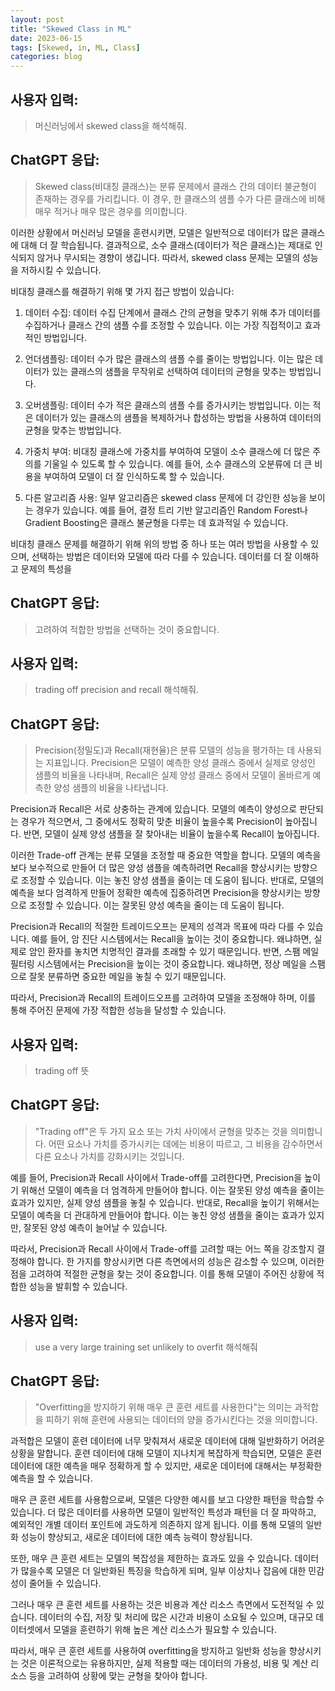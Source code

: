 ```yaml
---
layout: post
title: "Skewed Class in ML"
date: 2023-06-15
tags: [Skewed, in, ML, Class]
categories: blog
---
```


## 사용자 입력:
> 머신러닝에서 skewed class을 해석해줘.

## ChatGPT 응답:
> Skewed class(비대칭 클래스)는 분류 문제에서 클래스 간의 데이터 불균형이 존재하는 경우를 가리킵니다. 이 경우, 한 클래스의 샘플 수가 다른 클래스에 비해 매우 적거나 매우 많은 경우를 의미합니다.

이러한 상황에서 머신러닝 모델을 훈련시키면, 모델은 일반적으로 데이터가 많은 클래스에 대해 더 잘 학습됩니다. 결과적으로, 소수 클래스(데이터가 적은 클래스)는 제대로 인식되지 않거나 무시되는 경향이 생깁니다. 따라서, skewed class 문제는 모델의 성능을 저하시킬 수 있습니다.

비대칭 클래스를 해결하기 위해 몇 가지 접근 방법이 있습니다:

1. 데이터 수집: 데이터 수집 단계에서 클래스 간의 균형을 맞추기 위해 추가 데이터를 수집하거나 클래스 간의 샘플 수를 조정할 수 있습니다. 이는 가장 직접적이고 효과적인 방법입니다.

2. 언더샘플링: 데이터 수가 많은 클래스의 샘플 수를 줄이는 방법입니다. 이는 많은 데이터가 있는 클래스의 샘플을 무작위로 선택하여 데이터의 균형을 맞추는 방법입니다.

3. 오버샘플링: 데이터 수가 적은 클래스의 샘플 수를 증가시키는 방법입니다. 이는 적은 데이터가 있는 클래스의 샘플을 복제하거나 합성하는 방법을 사용하여 데이터의 균형을 맞추는 방법입니다.

4. 가중치 부여: 비대칭 클래스에 가중치를 부여하여 모델이 소수 클래스에 더 많은 주의를 기울일 수 있도록 할 수 있습니다. 예를 들어, 소수 클래스의 오분류에 더 큰 비용을 부여하여 모델이 더 잘 인식하도록 할 수 있습니다.

5. 다른 알고리즘 사용: 일부 알고리즘은 skewed class 문제에 더 강인한 성능을 보이는 경우가 있습니다. 예를 들어, 결정 트리 기반 알고리즘인 Random Forest나 Gradient Boosting은 클래스 불균형을 다루는 데 효과적일 수 있습니다.

비대칭 클래스 문제를 해결하기 위해 위의 방법 중 하나 또는 여러 방법을 사용할 수 있으며, 선택하는 방법은 데이터와 모델에 따라 다를 수 있습니다. 데이터를 더 잘 이해하고 문제의 특성을

## ChatGPT 응답:
>  고려하여 적합한 방법을 선택하는 것이 중요합니다.

## 사용자 입력:
> trading off precision and recall 해석해줘.

## ChatGPT 응답:
> Precision(정밀도)과 Recall(재현율)은 분류 모델의 성능을 평가하는 데 사용되는 지표입니다. Precision은 모델이 예측한 양성 클래스 중에서 실제로 양성인 샘플의 비율을 나타내며, Recall은 실제 양성 클래스 중에서 모델이 올바르게 예측한 양성 샘플의 비율을 나타냅니다.

Precision과 Recall은 서로 상충하는 관계에 있습니다. 모델의 예측이 양성으로 판단되는 경우가 적으면서, 그 중에서도 정확히 맞춘 비율이 높을수록 Precision이 높아집니다. 반면, 모델이 실제 양성 샘플을 잘 찾아내는 비율이 높을수록 Recall이 높아집니다.

이러한 Trade-off 관계는 분류 모델을 조정할 때 중요한 역할을 합니다. 모델의 예측을 보다 보수적으로 만들어 더 많은 양성 샘플을 예측하려면 Recall을 향상시키는 방향으로 조정할 수 있습니다. 이는 놓친 양성 샘플을 줄이는 데 도움이 됩니다. 반대로, 모델의 예측을 보다 엄격하게 만들어 정확한 예측에 집중하려면 Precision을 향상시키는 방향으로 조정할 수 있습니다. 이는 잘못된 양성 예측을 줄이는 데 도움이 됩니다.

Precision과 Recall의 적절한 트레이드오프는 문제의 성격과 목표에 따라 다를 수 있습니다. 예를 들어, 암 진단 시스템에서는 Recall을 높이는 것이 중요합니다. 왜냐하면, 실제로 암인 환자를 놓치면 치명적인 결과를 초래할 수 있기 때문입니다. 반면, 스팸 메일 필터링 시스템에서는 Precision을 높이는 것이 중요합니다. 왜냐하면, 정상 메일을 스팸으로 잘못 분류하면 중요한 메일을 놓칠 수 있기 때문입니다.

따라서, Precision과 Recall의 트레이드오프를 고려하여 모델을 조정해야 하며, 이를 통해 주어진 문제에 가장 적합한 성능을 달성할 수 있습니다.

## 사용자 입력:
> trading off 뜻

## ChatGPT 응답:
> "Trading off"은 두 가지 요소 또는 가치 사이에서 균형을 맞추는 것을 의미합니다. 어떤 요소나 가치를 증가시키는 데에는 비용이 따르고, 그 비용을 감수하면서 다른 요소나 가치를 강화시키는 것입니다.

예를 들어, Precision과 Recall 사이에서 Trade-off를 고려한다면, Precision을 높이기 위해선 모델이 예측을 더 엄격하게 만들어야 합니다. 이는 잘못된 양성 예측을 줄이는 효과가 있지만, 실제 양성 샘플을 놓칠 수 있습니다. 반대로, Recall을 높이기 위해서는 모델이 예측을 더 관대하게 만들어야 합니다. 이는 놓친 양성 샘플을 줄이는 효과가 있지만, 잘못된 양성 예측이 늘어날 수 있습니다.

따라서, Precision과 Recall 사이에서 Trade-off를 고려할 때는 어느 쪽을 강조할지 결정해야 합니다. 한 가지를 향상시키면 다른 측면에서의 성능은 감소할 수 있으며, 이러한 점을 고려하여 적절한 균형을 찾는 것이 중요합니다. 이를 통해 모델이 주어진 상황에 적합한 성능을 발휘할 수 있습니다.

## 사용자 입력:
> use a very large training set unlikely to overfit 해석해줘

## ChatGPT 응답:
> "Overfitting을 방지하기 위해 매우 큰 훈련 세트를 사용한다"는 의미는 과적합을 피하기 위해 훈련에 사용되는 데이터의 양을 증가시킨다는 것을 의미합니다.

과적합은 모델이 훈련 데이터에 너무 맞춰져서 새로운 데이터에 대해 일반화하기 어려운 상황을 말합니다. 훈련 데이터에 대해 모델이 지나치게 복잡하게 학습되면, 모델은 훈련 데이터에 대한 예측을 매우 정확하게 할 수 있지만, 새로운 데이터에 대해서는 부정확한 예측을 할 수 있습니다.

매우 큰 훈련 세트를 사용함으로써, 모델은 다양한 예시를 보고 다양한 패턴을 학습할 수 있습니다. 더 많은 데이터를 사용하면 모델이 일반적인 특성과 패턴을 더 잘 파악하고, 예외적인 개별 데이터 포인트에 과도하게 의존하지 않게 됩니다. 이를 통해 모델의 일반화 성능이 향상되고, 새로운 데이터에 대한 예측 능력이 향상됩니다.

또한, 매우 큰 훈련 세트는 모델의 복잡성을 제한하는 효과도 있을 수 있습니다. 데이터가 많을수록 모델은 더 일반화된 특징을 학습하게 되며, 일부 이상치나 잡음에 대한 민감성이 줄어들 수 있습니다.

그러나 매우 큰 훈련 세트를 사용하는 것은 비용과 계산 리소스 측면에서 도전적일 수 있습니다. 데이터의 수집, 저장 및 처리에 많은 시간과 비용이 소요될 수 있으며, 대규모 데이터셋에서 모델을 훈련하기 위해 높은 계산 리소스가 필요할 수 있습니다.

따라서, 매우 큰 훈련 세트를 사용하여 overfitting을 방지하고 일반화 성능을 향상시키는 것은 이론적으로는 유용하지만, 실제 적용할 때는 데이터의 가용성, 비용 및 계산 리소스 등을 고려하여 상황에 맞는 균형을 찾아야 합니다.

